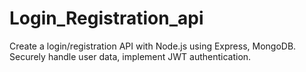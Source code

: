 # Login_Registration_api
Create a login/registration API with Node.js using Express, MongoDB. Securely handle user data, implement JWT authentication.
